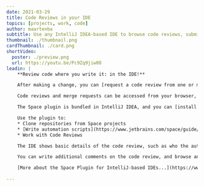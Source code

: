 ```yaml
---
date: 2021-03-29
title: Code Reviews in your IDE
topics: [projects, work, code]
author: maartenba
subtitle: Use any IntelliJ IDEA-based IDE to browse code reviews, submit comments, and accept changes.
thumbnail: ./thumbnail.png
cardThumbnail: ./card.png
shortVideo:
  poster: ./preview.png
  url: https://youtu.be/Pc9Zq9jiw08
leadin: |
    **Review code where you write it: in the IDE!**

    After making a change, you can [request a code review from one or more team members](https://blog.jetbrains.com/space/2020/04/30/introducing-turn-based-code-reviews-in-space/).

    Code reviews and merge requests can be accessed from your browser, using the [Space desktop application](https://www.jetbrains.com/help/space/space-desktop-app.html), and from within the IDE!

    The Space plugin is bundled in IntelliJ IDEA, and you can [install the Space plugin](https://plugins.jetbrains.com/plugin/13362-space) manually in our other IDEs.

    Use the plugin to:
    * Clone repositories from Space projects
    * [Write automation scripts](https://www.jetbrains.com/space/guide/tips/automation-intellij-idea-refactor/)
    * Work with Code Reviews

    The IDE shows basic details of the code review, such as who the authors and reviewers are. You can checkout the code review's branch, and use the code review timeline to see all comments and changes that were made during the lifetime of a code review.

    You can write additional comments on the code review, and browse and respond to threads as well. Without having to leave the IDE!

    [More about the Space Plugin for IntelliJ-based IDEs...](https://www.jetbrains.com/help/space/space-plugin-for-ide.html)
    
---
```

